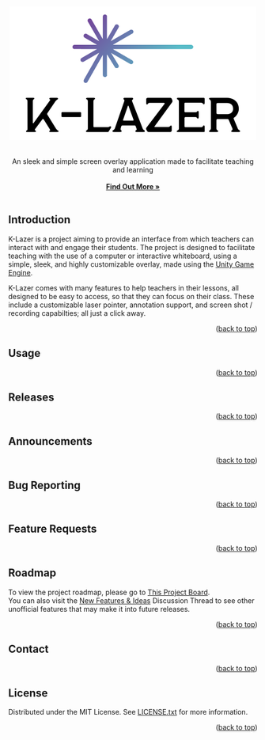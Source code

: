 <div id="top"></div>


<br/>
<div align="center">
  <a href="https://github.com/OneBigUnit/K-Lazer">
    <img src="Images/logo.png" alt="Logo" width="500" height="271">
  </a>
  
  <br />
  <br />

  <p align="center">
    An sleek and simple screen overlay application made to facilitate teaching and learning
    <br />
    <br />
    <a href="#content"><strong>Find Out More »</strong></a>
    <br />
    <br />
  </p>
</div>

<div id="content"></div>

## Introduction

K-Lazer is a project aiming to provide an interface from which teachers can interact with and engage their students. The project is designed to facilitate 
teaching with the use of a computer or interactive whiteboard, using a simple, sleek, and highly customizable overlay, made using the [Unity Game Engine](https://unity.com/).  

K-Lazer comes with many features to help teachers in their lessons, all designed to be easy to access, so that they can focus on their class. 
These include a customizable laser pointer, annotation support, and screen shot / recording capabilties; all just a click away.

<p align="right">(<a href="#top">back to top</a>)</p>

## Usage

<p align="right">(<a href="#top">back to top</a>)</p>

## Releases

<p align="right">(<a href="#top">back to top</a>)</p>

## Announcements

<p align="right">(<a href="#top">back to top</a>)</p>

## Bug Reporting

<p align="right">(<a href="#top">back to top</a>)</p>

## Feature Requests

<p align="right">(<a href="#top">back to top</a>)</p>

## Roadmap

To view the project roadmap, please go to [This Project Board](https://github.com/OneBigUnit/Laser-Pointer-App/projects/2).  
You can also visit the [New Features & Ideas]() Discussion Thread to see other unofficial features that may make it into future releases.

<p align="right">(<a href="#top">back to top</a>)</p>

## Contact

<p align="right">(<a href="#top">back to top</a>)</p>

## License

Distributed under the MIT License. See [LICENSE.txt](https://github.com/OneBigUnit/K-Lazer/blob/Source/LICENSE) for more information.

<p align="right">(<a href="#top">back to top</a>)</p>
